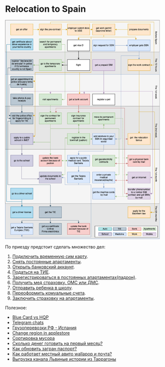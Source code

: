 # Relocation to Spain

![about](assets/route.jpg?raw=true)

По приезду предстоит сделать множество дел:

1. [Подключить временную сим карту](docs/sim_internet.md).
2. [Снять постоянные апартаменты](docs/aparts.md).
3. [Открыть банковский аккаунт](docs/bank.md).
4. [Податься на ТИЕ](docs/tie.md).
5. [Зарегистрироваться в постоянных апартаментах(падрон)](docs/padron.md).
6. [Получить мед страховку. ОМС или ДМС](docs/medicine.md).
7. [Отправить ребенка в школу](docs/school.md).
8. [Переоформить комуальные счета](docs/utilities.md).
9. [Заключить страховку на апартаменты](docs/ins.md).

Полезное:

* [Blue Card vs HQP](docs/bc_vs_hqp.md)
* [Telegram chats](docs/telegram_chats.md)
* [Грузоперевозки РФ - Испания](https://docs.google.com/spreadsheets/d/1PVWHEYeJxmWlcaeQYp5mmp3yDQzqSA9JLdz1erdElxk/edit)
* [Change region in applestore](docs/applestore.md)
* [Сортировка мусора](docs/trash.md)
* [Сколько денег готовить на первый месяц?](docs/first_month.md)
* [Как обновить загран паспорт?](docs/passport.md)
* [Как работает местный авито wallapop и почта?](docs/wallapop.md)
* [Выгрузка канала Львиные истории из Таррагоны](index.md)
